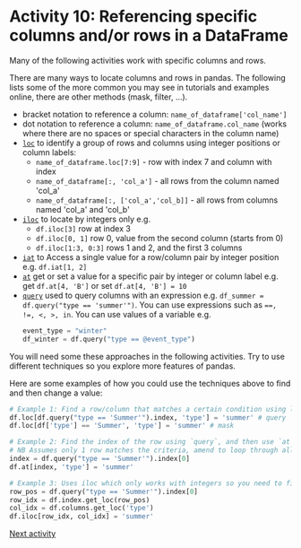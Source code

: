 # Activity 10: Referencing specific columns and/or rows in a DataFrame

Many of the following activities work with specific columns and rows.

There are many ways to locate columns and rows in pandas. The following lists some of the more common you may see in
tutorials and examples online, there are other methods (mask, filter, ...).

- bracket notation to reference a column: `name_of_dataframe['col_name']`
- dot notation to reference a column: `name_of_dataframe.col_name` (works where there are no spaces or special
  characters in the column name)
- [`loc`](https://pandas.pydata.org/docs/reference/api/pandas.DataFrame.loc.html) to identify a group of rows and
  columns using integer positions or column labels:
    - `name_of_dataframe.loc[7:9]` - row with index 7 and column with index
    - `name_of_dataframe[:, 'col_a']` - all rows from the column named 'col_a'
    - `name_of_dataframe[:, ['col_a','col_b]]` - all rows from columns named 'col_a' and 'col_b'
- [`iloc`](https://pandas.pydata.org/docs/reference/api/pandas.DataFrame.iloc.html#pandas-dataframe-iloc) to locate by
  integers only e.g.
    - `df.iloc[3]` row at index 3
    - `df.iloc[0, 1]` row 0, value from the second column (starts from 0)
    - `df.iloc[1:3, 0:3]` rows 1 and 2, and the first 3 columns
- [`iat`](https://pandas.pydata.org/docs/reference/api/pandas.DataFrame.iat.html#pandas-dataframe-iat) to Access a
  single value for a row/column pair by integer position e.g. `df.iat[1, 2]`
- [`at`]() get or set a value for a specific pair by integer or column label e.g. get `df.at[4, 'B']` or set
  `df.at[4, 'B'] = 10`
- [`query`](https://pandas.pydata.org/docs/reference/api/pandas.DataFrame.query.html) used to query columns with an
  expression e.g. `df_summer = df.query("type == 'summer'")`. You can use expressions such as `==, !=, <, >, in`. You
  can use values of a variable e.g.
    ```python
    event_type = "winter"
    df_winter = df.query("type == @event_type")
    ```

You will need some these approaches in the following activities. Try to use different techniques so you explore
more features of pandas.

Here are some examples of how you could use the techniques above to find and then change a value:

```python
# Example 1: Find a row/column that matches a certain condition using loc with a query or mask
df.loc[df.query("type == 'Summer'").index, 'type'] = 'summer' # query
df.loc[df['type'] == 'Summer', 'type'] = 'summer' # mask

# Example 2: Find the index of the row using `query`, and then use `at` to update the value.
# NB Assumes only 1 row matches the criteria, amend to loop through all matching indices if more than one result.
index = df.query("type == 'Summer'").index[0]
df.at[index, 'type'] = 'summer'

# Example 3: Uses iloc which only works with integers so you need to find the row & column integer references first
row_pos = df.query("type == 'Summer'").index[0]
row_idx = df.index.get_loc(row_pos)
col_idx = df.columns.get_loc('type')
df.iloc[row_idx, col_idx] = 'summer'
```

[Next activity](2-11-removing-columns.md)